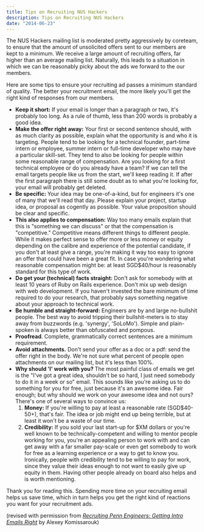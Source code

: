 ```yaml
---
title: Tips on Recruiting NUS Hackers
description: Tips on Recruiting NUS Hackers
date: "2014-06-23"
---
```


The NUS Hackers mailing list is moderated pretty aggressively by coreteam, to ensure that the amount of unsolicited offers sent to our members are kept to a minimum. We receive a large amount of recruiting offers, far higher than an average mailing list. Naturally, this leads to a situation in which we can be reasonably picky about the ads we forward to the our members.

Here are some tips to ensure your recruiting ad passes a minimum standard of quality. The better your recruitment email, the more likely you'll get the right kind of responses from our members.
<ul>
	<li><strong>Keep it short:</strong> If your email is longer than a paragraph or two, it's probably too long. As a rule of thumb, less than 200 words is probably a good idea.</li>
	<li><strong>Make the offer right away:</strong> Your first or second sentence should, with as much clarity as possible, explain what the opportunity is and who it is targeting. People tend to be looking for a technical founder, part-time intern or employee, summer intern or full-time developer who may have a particular skill-set. They tend to also be looking for people within some reasonable range of compensation. Are you looking for a first technical employee or do you already have a team? If we can tell the email targets people like us from the start, we'll keep reading it. If after the first paragraph there is still some doubt as to what you're looking for, your email will probably get deleted.</li>
	<li><strong>Be specific:</strong> Your idea may be one-of-a-kind, but for engineers it's one of many that we'll read that day. Please explain your project, startup idea, or proposal as cogently as possible. Your value proposition should be clear and specific.</li>
	<li><strong>This also applies to compensation:</strong> Way too many emails explain that this is "something we can discuss" or that the compensation is "competitive." Competitive means different things to different people. While it makes perfect sense to offer more or less money or equity depending on the calibre and experience of the potential candidate, if you don't at least give a range, you're making it way too easy to ignore an offer that could have been a great fit. In case you're wondering what reasonable compensation might be: at least SGD$40/hour is reasonably standard for this type of work.</li>
	<li><strong>Do get your (technical) facts straight:</strong> Don't ask for somebody with at least 10 years of Ruby on Rails experience. Don't mix up web design with web development. If you haven't invested the bare minimum of time required to do your research, that probably says something negative about your approach to technical work.</li>
	<li><strong>Be humble and straight-forward:</strong> Engineers are by and large no-bullshit people. The best way to avoid tripping their bullshit-meters is to stay away from buzzwords (e.g. 'synergy', 'SoLoMo'). Simple and plain-spoken is always better than obfuscated and pompous.</li>
	<li><strong>Proofread</strong>. Complete, grammatically correct sentences are a minimum requirement.</li>
	<li><strong>Avoid attachments.</strong> Don't send your offer as a doc or a pdf: send the offer right in the body. We're not sure what percent of people open attachments on our mailing list, but it's less than 100%.</li>
	<li><strong>Why should 'I' work with you? </strong>The most painful class of emails we get is the "I've got a great idea, shouldn't be so hard, I just need somebody to do it in a week or so" email. This sounds like you're asking us to do something for you for free, just because it's an awesome idea. Fair enough; but why should we work on your awesome idea and not ours? There's one of several ways to convince us:
<ol>
	<li><strong>Money:</strong> If you're willing to pay at least a reasonable rate (SGD$40-50+), that's fair. The idea or job might end up being terrible, but at least it won't be a waste of our time.</li>
	<li><strong>Credibility:</strong> If you sold your last start-up for $XM dollars or you're well known to be technically-competent and willing to mentor people working for you, you're an appealing person to work with and can get away with a far smaller pay-scale or even get somebody to work for free as a learning experience or a way to get to know you. Ironically, people with credibility tend to be willing to pay for work, since they value their ideas enough to not want to easily give up equity in them. Having other people already on board also helps and is worth mentioning.</li>
</ol>
</li>
</ul>
Thank you for reading this. Spending more time on your recruiting email helps us save time, which in turn helps you get the right kind of reactions you want for your recruitment ads.

(revised with permission from <a href="//alexeymk.com/recruiting-penn-engineers-intro-emails-that-d/"><em>Recruiting Penn Engineers: Getting Intro Emails Right</em></a> by Alexey Komissarouk)
